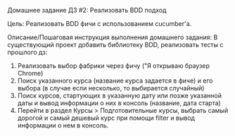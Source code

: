Домашнее задание
ДЗ #2: Реализовать BDD подход

Цель:
Реализовать BDD фичи с использованием cucumber'a.


Описание/Пошаговая инструкция выполнения домашнего задания:
В существующий проект добавить библиотеку BDD, реализовать тесты с прошлого дз:  
1) Реализовать выбор фабрики через фичу ("Я открываю браузер Chrome)  
2) Поиск указанного курса (название курса задается в фиче) и его выбора (в случае если несколько, то выбирается случайный)  
3) Поиск курсов, стартующих в указанную дату или позже указанной даты и вывод информации о них в консоль (название, дата старта)  
4) Перейти в раздел Курсы > Подготовительные курсы, выбрать самый дорогой и самый дешевый курс при помощи filter и вывод информации о нем в консоль.  